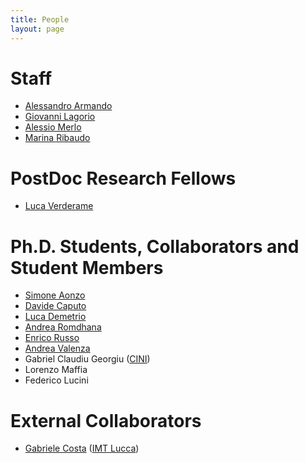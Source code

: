 ```yaml
---
title: People
layout: page
---
```


# Staff

* [Alessandro Armando](alessandro_armando)
* [Giovanni Lagorio](giovanni_lagorio)
* [Alessio Merlo](alessio_merlo)
* [Marina Ribaudo](https://www.dibris.unige.it/ribaudo-marina)

# PostDoc Research Fellows

* [Luca Verderame](luca_verderame)

# Ph.D. Students, Collaborators and Student Members

* [Simone Aonzo](simone_aonzo)
* [Davide Caputo](davide_caputo)
* [Luca Demetrio](luca_demetrio)
* [Andrea Romdhana](andrea_romdhana)
* [Enrico Russo](enrico_russo)
* [Andrea Valenza](andrea_valenza)
* Gabriel Claudiu Georgiu ([CINI](https://www.consorzio-cini.it))
* Lorenzo Maffia
* Federico Lucini


# External Collaborators
* [Gabriele Costa](gabriele_costa) ([IMT Lucca](https://www.imtlucca.it))
